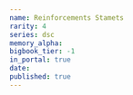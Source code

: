 ```yaml
---
name: Reinforcements Stamets
rarity: 4
series: dsc
memory_alpha:
bigbook_tier: -1
in_portal: true
date:
published: true
---
```



